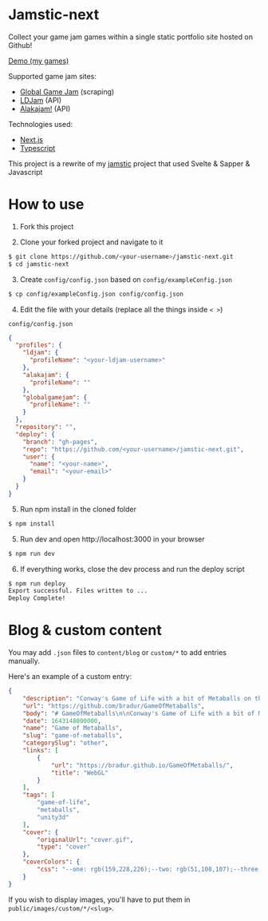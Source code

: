 # Jamstic-next

Collect your game jam games within a single static portfolio site hosted on Github!

[Demo (my games)](https://bradur.github.io/jamstic-next/)

Supported game jam sites:
- [Global Game Jam](https://globalgamejam.org/) (scraping)
- [LDJam](https://ldjam.com/) (API)
- [Alakajam!](https://alakajam.com/) (API)

Technologies used:
- [Next.js](https://nextjs.org/)
- [Typescript](https://www.typescriptlang.org/)

This project is a rewrite of my [jamstic](https://github.com/bradur/jamstic) project that used Svelte & Sapper & Javascript 

# How to use

1. Fork this project

2. Clone your forked project and navigate to it
```bash
$ git clone https://github.com/<your-username>/jamstic-next.git
$ cd jamstic-next
```

3. Create `config/config.json` based on `config/exampleConfig.json`

```bash
$ cp config/exampleConfig.json config/config.json
```

4. Edit the file with your details (replace all the things inside `< >`)

`config/config.json`
```json
{
  "profiles": {
    "ldjam": {
      "profileName": "<your-ldjam-username>"
    },
    "alakajam": {
      "profileName": ""
    },
    "globalgamejam": {
      "profileName": ""
    }
  },
  "repository": "",
  "deploy": {
    "branch": "gh-pages",
    "repo": "https://github.com/<your-username>/jamstic-next.git",
    "user": {
      "name": "<your-name>",
      "email": "<your-email>"
    }
  }
}
```

5. Run npm install in the cloned folder
```bash
$ npm install
```

5. Run dev and open http://localhost:3000 in your browser
```bash
$ npm run dev
```

6. If everything works, close the dev process and run the deploy script
```bash
$ npm run deploy
Export successful. Files written to ...
Deploy Complete!
```

# Blog & custom content
You may add `.json` files to `content/blog` or `custom/*` to add entries manually.

Here's an example of a custom entry:
```json
{
    "description": "Conway's Game of Life with a bit of Metaballs on the side implemented in Unity3D.",
    "url": "https://github.com/bradur/GameOfMetaballs",
    "body": "# GameOfMetaballs\n\nConway's Game of Life with a bit of Metaballs on the side implemented in Unity3D.\n\n",
    "date": 1643148000000,
    "name": "Game of Metaballs",
    "slug": "game-of-metaballs",
    "categorySlug": "other",
    "links": [
        {
            "url": "https://bradur.github.io/GameOfMetaballs/",
            "title": "WebGL"
        }
    ],
    "tags": [
        "game-of-life",
        "metaballs",
        "unity3d"
    ],
    "cover": {
        "originalUrl": "cover.gif",
        "type": "cover"
    },
    "coverColors": {
        "css": "--one: rgb(159,228,226);--two: rgb(51,108,107);--three: rgb(228,227,207);--four: rgb(104,134,124);--five: rgb(155,62,66);"
    }
}
```

If you wish to display images, you'll have to put them in `public/images/custom/*/<slug>`.